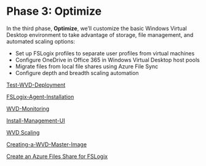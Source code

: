 # Phase 3: Optimize

In the third phase, **Optimize**, we’ll customize the basic Windows Virtual Desktop environment to take advantage of storage, file management, and automated scaling options:

- Set up FSLogix profiles to separate user profiles from virtual machines
- Configure OneDrive in Office 365 in Windows Virtual Desktop host pools
- Migrate files from local file shares using Azure File Sync
- Configure depth and breadth scaling automation

[Test-WVD-Deployment](Test-WVD-Deployment.md)

[FSLogix-Agent-Installation](FSLogix-Agent-Installation.md)

[WVD-Monitoring](WVD-Monitoring.md)

[Install-Management-UI](Install-Management-UI.md)

[WVD Scaling](WVD-Scaling.md)

[Creating-a-WVD-Master-Image](Creating-a-WVD-Master-Image.md)

[Create an Azure Files Share for FSLogix](Create-an-Azure-Files-Share-for-FSLogix.md)